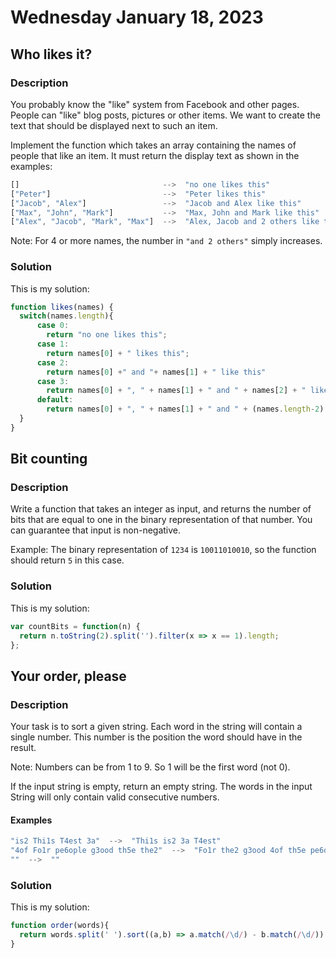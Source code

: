 # Wednesday January 18, 2023

## Who likes it?

### Description

You probably know the "like" system from Facebook and other pages. People can "like" blog posts, pictures or other items. We want to create the text that should be displayed next to such an item.

Implement the function which takes an array containing the names of people that like an item. It must return the display text as shown in the examples:

```JavaScript
[]                                -->  "no one likes this"
["Peter"]                         -->  "Peter likes this"
["Jacob", "Alex"]                 -->  "Jacob and Alex like this"
["Max", "John", "Mark"]           -->  "Max, John and Mark like this"
["Alex", "Jacob", "Mark", "Max"]  -->  "Alex, Jacob and 2 others like this"
```

Note: For 4 or more names, the number in `"and 2 others"` simply increases.

### Solution

This is my solution:

```JavaScript
function likes(names) {
  switch(names.length){
      case 0:
        return "no one likes this";
      case 1:
        return names[0] + " likes this";
      case 2:
        return names[0] +" and "+ names[1] + " like this"
      case 3:
        return names[0] + ", " + names[1] + " and " + names[2] + " like this";
      default:
        return names[0] + ", " + names[1] + " and " + (names.length-2) + " others like this";
  }
}
```

## Bit counting

### Description

Write a function that takes an integer as input, and returns the number of bits that are equal to one in the binary representation of that number. You can guarantee that input is non-negative.

Example: The binary representation of `1234` is `10011010010`, so the function should return `5` in this case.

### Solution

This is my solution:

```JavaScript
var countBits = function(n) {
  return n.toString(2).split('').filter(x => x == 1).length;
};
```

## Your order, please

### Description

Your task is to sort a given string. Each word in the string will contain a single number. This number is the position the word should have in the result.

Note: Numbers can be from 1 to 9. So 1 will be the first word (not 0).

If the input string is empty, return an empty string. The words in the input String will only contain valid consecutive numbers.

#### Examples

```JavaScript
"is2 Thi1s T4est 3a"  -->  "Thi1s is2 3a T4est"
"4of Fo1r pe6ople g3ood th5e the2"  -->  "Fo1r the2 g3ood 4of th5e pe6ople"
""  -->  ""
```

### Solution

This is my solution:

```JavaScript
function order(words){
  return words.split(' ').sort((a,b) => a.match(/\d/) - b.match(/\d/)).join(' ');
}
```
